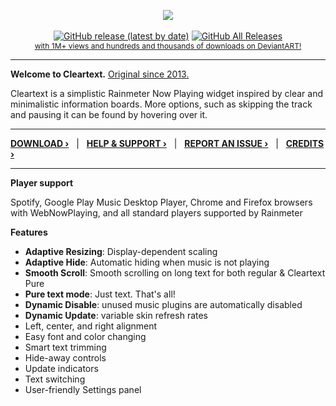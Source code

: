 <p align="center" style="width:100%">
  <a href="https://github.com/redsaph/cleartext/releases/latest">
  <img src="https://janvelasco.com/previews/cleartext/CleartextX20200625.png"><br><br><img alt="GitHub release (latest by date)" src="https://img.shields.io/github/v/release/redsaph/cleartext?style=for-the-badge"></a> <a href="https://github.com/redsaph/cleartext/releases"><img alt="GitHub All Releases" src="https://img.shields.io/github/downloads/redsaph/cleartext/total?color=DC143C&style=for-the-badge"></a><br><a href="http://fav.me/d8lh1a9" style="font-size:12px; text-align:center">with 1M+ views and hundreds and thousands of downloads on DeviantART!</a>
</p>

---

**Welcome to Cleartext.** [Original since 2013.](http://fav.me/d6hxdwa)

Cleartext is a simplistic Rainmeter Now Playing widget inspired by clear and minimalistic information boards. More options, such as skipping the track and pausing it can be found by hovering over it.

---
**[DOWNLOAD &rsaquo;](https://github.com/redsaph/cleartext/releases/latest)** &nbsp; | &nbsp; **[HELP & SUPPORT &rsaquo;](https://github.com/redsaph/cleartext/wiki/support)** &nbsp; | &nbsp; **[REPORT AN ISSUE &rsaquo;](https://github.com/redsaph/cleartext/issues)** &nbsp; | &nbsp; **[CREDITS &rsaquo;](https://github.com/redsaph/cleartext/wiki/Credits)**

---

**Player support**

Spotify, Google Play Music Desktop Player, Chrome and Firefox browsers with WebNowPlaying, and all standard players supported by Rainmeter


**Features**

* **Adaptive Resizing**: Display-dependent scaling
* **Adaptive Hide**: Automatic hiding when music is not playing
* **Smooth Scroll**: Smooth scrolling on long text for both regular & Cleartext Pure
* **Pure text mode**: Just text. That's all!
* **Dynamic Disable**: unused music plugins are automatically disabled
* **Dynamic Update**: variable skin refresh rates
* Left, center, and right alignment
* Easy font and color changing
* Smart text trimming
* Hide-away controls
* Update indicators
* Text switching
* User-friendly Settings panel
